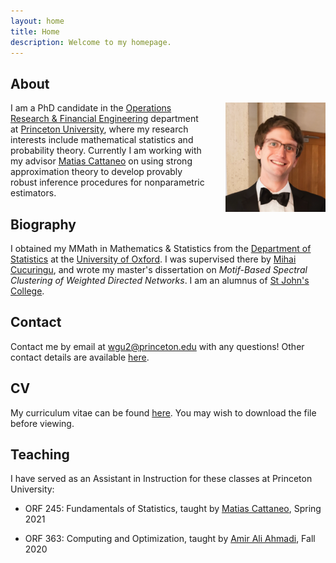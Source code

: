 ```yaml
---
layout: home
title: Home
description: Welcome to my homepage.
---
```


## About

<img style="float: right; padding-left: 30px; padding-top: 0px; width: 160px"
src="/assets/graphics/images_home/profile_small.png">

I am a PhD candidate in the
[Operations Research & Financial Engineering](https://orfe.princeton.edu/)
department at
[Princeton University](https://www.princeton.edu/),
where my research interests include mathematical statistics
and probability theory.
Currently I am working with my advisor
[Matias Cattaneo](https://cattaneo.princeton.edu)
on using strong approximation theory
to develop provably robust inference procedures
for nonparametric estimators.

## Biography

I obtained my MMath in Mathematics & Statistics from the
[Department of Statistics](https://www.stats.ox.ac.uk/)
at the
[University of Oxford](http://www.ox.ac.uk/).
I was supervised there by
[Mihai Cucuringu](http://www.stats.ox.ac.uk/~cucuring/),
and wrote my master's dissertation on
*Motif-Based Spectral Clustering of
Weighted Directed Networks*.
I am an alumnus of
[St John's College](https://www.sjc.ox.ac.uk/).

## Contact

Contact me by email at
[wgu2@princeton.edu](mailto:wgu2@princeton.edu)
with any questions!
Other contact details are available
[here](/contact/).

## CV

My curriculum vitae
can be found
[here](https://github.com/WGUNDERWOOD/wgu-cv/blob/master/WGUnderwood.pdf).
You may wish to download the file before viewing.


## Teaching

I have served as an Assistant in Instruction
for these classes at Princeton University:

- ORF 245: Fundamentals of Statistics,
  taught by
  [Matias Cattaneo](https://cattaneo.princeton.edu),
  Spring 2021

- ORF 363: Computing and Optimization,
  taught by
  [Amir Ali Ahmadi](http://aaa.princeton.edu/),
  Fall 2020
